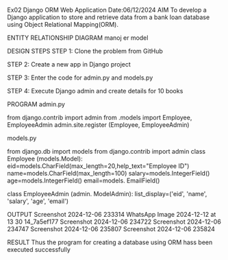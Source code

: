 Ex02 Django ORM Web Application
Date:06/12/2024
AIM
To develop a Django application to store and retrieve data from a bank loan database using Object Relational Mapping(ORM).

ENTITY RELATIONSHIP DIAGRAM
manoj er model

DESIGN STEPS
STEP 1:
Clone the problem from GitHub

STEP 2:
Create a new app in Django project

STEP 3:
Enter the code for admin.py and models.py

STEP 4:
Execute Django admin and create details for 10 books

PROGRAM
admin.py

from django.contrib import admin 
from .models import Employee, EmployeeAdmin 
admin.site.register (Employee, EmployeeAdmin)

models.py

from django.db import models 
from django.contrib import admin
class Employee (models.Model):
    eid=models.CharField(max_length=20,help_text="Employee ID")         
    name=models.CharField(max_length=100)
    salary=models.IntegerField()
    age=models.IntegerField()
    email=models. EmailField()

class EmployeeAdmin (admin. ModelAdmin):
    list_display=('eid', 'name', 'salary', 'age', 'email')

OUTPUT
Screenshot 2024-12-06 233314 WhatsApp Image 2024-12-12 at 13 30 14_7a5ef177 Screenshot 2024-12-06 234722 Screenshot 2024-12-06 234747 Screenshot 2024-12-06 235807 Screenshot 2024-12-06 235824

RESULT
Thus the program for creating a database using ORM hass been executed successfully

